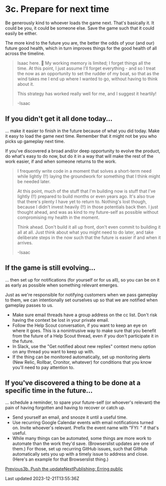 # 3c. Prepare for next time

Be generously kind to whoever loads the game next. That's basically it. It could be you, it could be someone else. Save the game such that it could easily be either.

The more kind to the future you are, the better the odds of your (and our) future good health, which in turn improves things for the good health of all across the timeline.

> Isaac here. 👋 My working memory is limited; I forget things all the time. At this point, I just assume I'll forget everything - and so I treat the now as an opportunity to set the rudder of my boat, so that as the wind takes me I end up where I wanted to go, without having to think about it.
> 
> This strategy has worked really well for me, and I suggest it heartily!
> 
> -Isaac

## If you didn't get it all done today...

... make it easier to finish in the future because of what you did today. Make it easy to load the game next time. Remember that it might not be you who picks up gameplay next time.

If you've discovered a broad and/or deep opportunity to evolve the product, do what's easy to do now, but do it in a way that will make the rest of the work easier, if and when someone returns to the work.

> I frequently write code in a moment that solves a short-term need while lightly (!!) laying the groundwork for something that I think might be needed later.
> 
> At this point, much of the stuff that I'm building now is stuff that I've lightly (!!) prepared to build months or even years ago. It's also true that there's plenty I have yet to return to. Nothing's lost though, because I didn't invest heavily (!!) in those potentials back then. I just thought ahead, and was as kind to my future-self as possible without compromising my health in the moment.
> 
> Think ahead. Don't build it all up front, don't even commit to building it all at all. Just think about what you might need to do later, and take deliberate steps in the now such that the future is easier if and when it arrives.
> 
> -Isaac

## If the game is still evolving...

... then set up for notifications (for yourself or for us all), so you can be on it as early as possible when something relevant emerges.

Just as we're responsible for notifying customers when we pass gameplay to them, we can intentionally set ourselves up so that we are notified when gameplay passes to us.

- Make sure email threads have a group address on the cc list. Don't risk having the context be lost in your private email.
- Follow the Help Scout conversation, if you want to keep an eye on where it goes. This is a nonintrusive way to make sure that you benefit from the future of a Help Scout thread, even if you don't participate it in the future.
- In Slack, use the "Get notified about new replies" context menu option on any thread you want to keep up with.
- If the thing can be monitored automatically, set up monitoring alerts (New Relic, Rollbar, Cronitor, whatever) for conditions that you know you'll need to pay attention to.

## If you've discovered a thing to be done at a specific time in the future...

... schedule a reminder, to spare your future-self (or whoever's relevant) the pain of having forgotten and having to recover or catch up.

- Send yourself an email, and snooze it until a useful time.
- Use recurring Google Calendar events with email notifications turned on. Invite whoever's relevant. Prefix the event name with "FYI: " if that's useful.
- While many things can be automated, some things are more work to automate than the work they'd save. (Browserslist updates are one of them.) For those, set up recurring GitHub issues, such that GitHub automatically sets you up with a timely issue to address and close. (Here's an example for that Browserslist thing.)

[Previous3b. Push the update](/the-product-game/3-save/3b-push)[NextPublishing: Erring public](/publishing-erring-public)

Last updated 2023-12-21T13:55:36Z